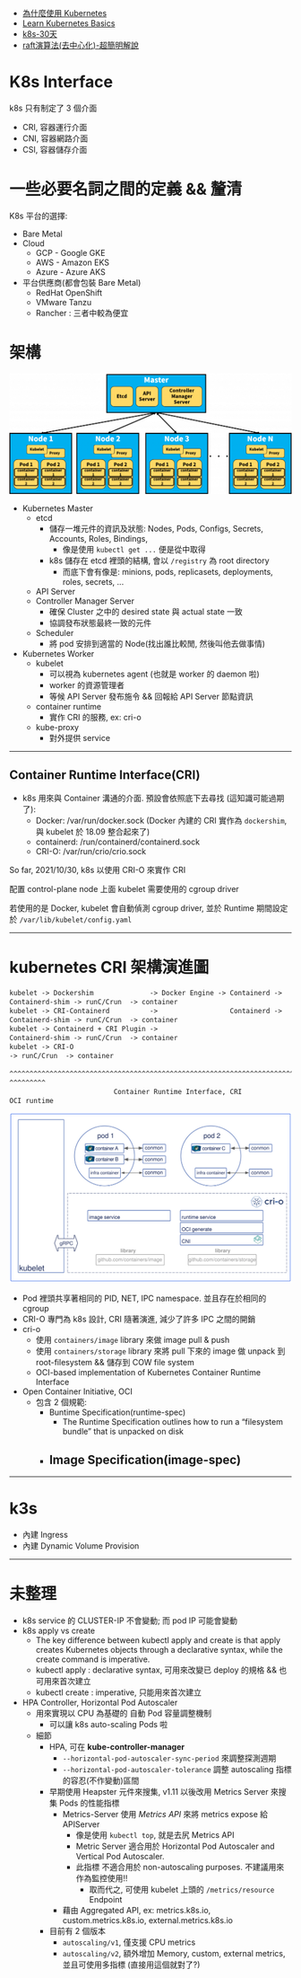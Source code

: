
- [為什麼使用 Kubernetes](https://blog.gcp.expert/kubernetes-gke-introduction/)
- [Learn Kubernetes Basics](https://kubernetes.io/docs/tutorials/kubernetes-basics/)
- [k8s-30天](https://ithelp.ithome.com.tw/articles/10192401)
- [raft演算法(去中心化)-超簡明解說](http://thesecretlivesofdata.com/raft/)


# K8s Interface

k8s 只有制定了 3 個介面

- CRI, 容器運行介面
- CNI, 容器網路介面
- CSI, 容器儲存介面


# 一些必要名詞之間的定義 && 釐清

K8s 平台的選擇:

- Bare Metal
- Cloud
  - GCP - Google GKE
  - AWS - Amazon EKS
  - Azure - Azure AKS
- 平台供應商(都會包裝 Bare Metal)
  - RedHat OpenShift
  - VMware Tanzu
  - Rancher : 三者中較為便宜


# 架構

![Learn Kubernetes Basics](./img/k8s_arch-1024x437.png)


- Kubernetes Master
  - etcd
    - 儲存一堆元件的資訊及狀態: Nodes, Pods, Configs, Secrets, Accounts, Roles, Bindings, 
      - 像是使用 `kubectl get ...` 便是從中取得
    - k8s 儲存在 etcd 裡頭的結構, 會以 `/registry` 為 root directory
      - 而底下會有像是: minions, pods, replicasets, deployments, roles, secrets, ...
  - API Server
  - Controller Manager Server
    - 確保 Cluster 之中的 desired state 與 actual state 一致
    - 協調發布狀態最終一致的元件
  - Scheduler
    - 將 pod 安排到適當的 Node(找出誰比較閒, 然後叫他去做事情)
- Kubernetes Worker
  - kubelet
    - 可以視為 kubernetes agent (也就是 worker 的 daemon 啦)
    - worker 的資源管理者
    - 等候 API Server 發布施令 && 回報給 API Server 節點資訊
  - container runtime
    - 實作 CRI 的服務, ex: cri-o
  - kube-proxy
    - 對外提供 service

------------------------------------------------------------


## Container Runtime Interface(CRI)

- k8s 用來與 Container 溝通的介面. 預設會依照底下去尋找 (這知識可能過期了):
  - Docker: /var/run/docker.sock  (Docker 內建的 CRI 實作為 `dockershim`, 與 kubelet 於 18.09 整合起來了)
  - containerd: /run/containerd/containerd.sock
  - CRI-O: /var/run/crio/crio.sock


So far, 2021/10/30, k8s 以使用 CRI-O 來實作 CRI

配置 control-plane node 上面 kubelet 需要使用的 cgroup driver

若使用的是 Docker, kubelet 會自動偵測 cgroup driver, 並於 Runtime 期間設定於 `/var/lib/kubelet/config.yaml`

------------------------------------------------------------


# kubernetes CRI 架構演進圖

```
kubelet -> Dockershim              -> Docker Engine -> Containerd -> Containerd-shim -> runC/Crun  -> container
kubelet -> CRI-Containerd          ->                  Containerd -> Containerd-shim -> runC/Crun  -> container
kubelet -> Containerd + CRI Plugin ->                                Containerd-shim -> runC/Crun  -> container
kubelet -> CRI-O                                                                     -> runC/Crun  -> container
           ^^^^^^^^^^^^^^^^^^^^^^^^^^^^^^^^^^^^^^^^^^^^^^^^^^^^^^^^^^^^^^^^^^^^^^^^^    ^^^^^^^^^
                          Container Runtime Interface, CRI                              OCI runtime
```

![CRI-O](./img/CRI-O.png)

- Pod 裡頭共享著相同的 PID, NET, IPC namespace. 並且存在於相同的 cgroup
- CRI-O 專門為 k8s 設計, CRI 隨著演進, 減少了許多 IPC 之間的開銷
- cri-o
  - 使用 `containers/image` library 來做 image pull & push
  - 使用 `containers/storage` library 來將 pull 下來的 image 做 unpack 到 root-filesystem && 儲存到 COW file system
  - OCI-based implementation of Kubernetes Container Runtime Interface
- Open Container Initiative, OCI
  - 包含 2 個規範:
    - Buntime Specification(runtime-spec)
      - The Runtime Specification outlines how to run a “filesystem bundle” that is unpacked on disk
    - Image Specification(image-spec)
      - 

------------------------------------------------------------


# k3s

- 內建 Ingress
- 內建 Dynamic Volume Provision

------------------------------------------------------------


# 未整理

- k8s service 的 CLUSTER-IP 不會變動; 而 pod IP 可能會變動
- k8s apply vs create
  - The key difference between kubectl apply and create is that apply creates Kubernetes objects through a declarative syntax, while the create command is imperative.
  - kubectl apply : declarative syntax, 可用來改變已 deploy 的規格 && 也可用來首次建立
  - kubectl create : imperative, 只能用來首次建立
- HPA Controller, Horizontal Pod Autoscaler
  - 用來實現以 CPU 為基礎的 自動 Pod 容量調整機制
    - 可以讓 k8s auto-scaling Pods 啦
  - 細節
    - HPA, 可在 **kube-controller-manager**
      - `--horizontal-pod-autoscaler-sync-period` 來調整探測週期
      - `--horizontal-pod-autoscaler-tolerance` 調整 autoscaling 指標的容忍(不作變動)區間
    - 早期使用 Heapster 元件來搜集, v1.11 以後改用 Metrics Server 來搜集 Pods 的性能指標
      - Metrics-Server 使用 *Metrics API* 來將 metrics expose 給 APIServer
        - 像是使用 `kubectl top`, 就是去尻 Metrics API
        - Metric Server 適合用於 Horizontal Pod Autoscaler and Vertical Pod Autoscaler.
        - 此指標 不適合用於 non-autoscaling purposes. 不建議用來作為監控使用!!
          - 取而代之, 可使用 kubelet 上頭的 `/metrics/resource` Endpoint
      - 藉由 Aggregated API, ex: metrics.k8s.io, custom.metrics.k8s.io, external.metrics.k8s.io
    - 目前有 2 個版本
      - `autoscaling/v1`, 僅支援 CPU metrics
      - `autoscaling/v2`, 額外增加 Memory, custom, external metrics, 並且可使用多指標 (直接用這個就對了?)
